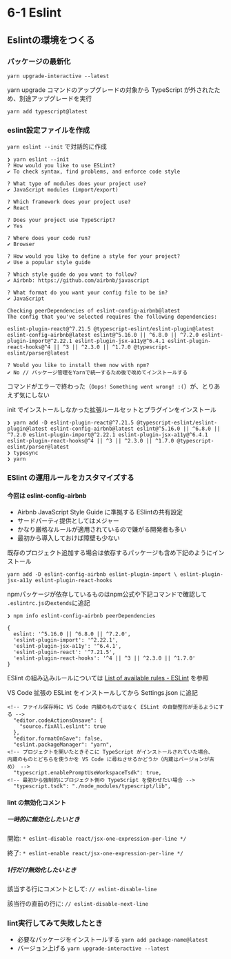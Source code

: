 # 6-1 Eslint
## Eslintの環境をつくる
### パッケージの最新化
`yarn upgrade-interactive --latest`

yarn upgrade コマンドのアップグレードの対象から TypeScript が外されたため、別途アップグレードを実行

`yarn add typescript@latest`

### eslint設定ファイルを作成
`yarn eslint --init` で対話的に作成
```
❯ yarn eslint --init
? How would you like to use ESLint? 
✔ To check syntax, find problems, and enforce code style

? What type of modules does your project use?
✔ JavaScript modules (import/export)

? Which framework does your project use?
✔ React

? Does your project use TypeScript?
✔ Yes

? Where does your code run?
✔ Browser

? How would you like to define a style for your project?
✔ Use a popular style guide

? Which style guide do you want to follow?
✔ Airbnb: https://github.com/airbnb/javascript

? What format do you want your config file to be in?
✔ JavaScript

Checking peerDependencies of eslint-config-airbnb@latest
The config that you've selected requires the following dependencies:

eslint-plugin-react@^7.21.5 @typescript-eslint/eslint-plugin@latest eslint-config-airbnb@latest eslint@^5.16.0 || ^6.8.0 || ^7.2.0 eslint-plugin-import@^2.22.1 eslint-plugin-jsx-a11y@^6.4.1 eslint-plugin-react-hooks@^4 || ^3 || ^2.3.0 || ^1.7.0 @typescript-eslint/parser@latest

? Would you like to install them now with npm?
✔ No // パッケージ管理をYarnで統一するため後で改めてインストールする
```
コマンドがエラーで終わった（`Oops! Something went wrong! :(`）が、とりあえず気にしない

init でインストールしなかった拡張ルールセットとプラグインをインストール
```
❯ yarn add -D eslint-plugin-react@^7.21.5 @typescript-eslint/eslint-plugin@latest eslint-config-airbnb@latest eslint@^5.16.0 || ^6.8.0 || ^7.2.0 eslint-plugin-import@^2.22.1 eslint-plugin-jsx-a11y@^6.4.1 eslint-plugin-react-hooks@^4 || ^3 || ^2.3.0 || ^1.7.0 @typescript-eslint/parser@latest
❯ typesync
❯ yarn
```

### ESlint の運用ルールをカスタマイズする
#### 今回は eslint-config-airbnb
* Airbnb JavaScript Style Guide に準拠する ESlintの共有設定
* サードパーティ提供としてはメジャー
* かなり厳格なルールが適用されているので嫌がる開発者も多い
* 最初から導入しておけば障壁も少ない

既存のプロジェクト追加する場合は依存するパッケージも含め下記のようにインストール
```
yarn add -D eslint-config-airbnb eslint-plugin-import \ eslint-plugin-jsx-a11y eslint-plugin-react-hooks
```

npmパッケージが依存しているものはnpm公式や下記コマンドで確認して `.eslintrc.js`の`extends`に追記
```
❯ npm info eslint-config-airbnb peerDependencies
 
{
  eslint: '^5.16.0 || ^6.8.0 || ^7.2.0',
  'eslint-plugin-import': '^2.22.1',
  'eslint-plugin-jsx-a11y': '^6.4.1',
  'eslint-plugin-react': '^7.21.5',
  'eslint-plugin-react-hooks': '^4 || ^3 || ^2.3.0 || ^1.7.0'
}
```


ESlint の組み込みルールについては [List of available rules - ESLint](https://eslint.org/docs/rules/) を参照

VS Code 拡張の ESLint をインストールしてから Settings.json に追記
```
<!-- ファイル保存時に VS Code 内臓のものではなく ESLint の自動整形が走るようにする -->
  "editor.codeActionsOnsave": {
    "source.fixAll.eslint": true
  },
  "editor.formatOnSave": false,
  "eslint.packageManager": "yarn",
<!-- プロジェクトを開いたときそこに TypeScript がインストールされていた場合、
内蔵のものとどちらを使うかを VS Code に尋ねさせるかどうか（内蔵はバージョンが古め） -->
  "typescript.enablePromptUseWorkspaceTsdk": true,
<!-- 最初から強制的にプロジェクト側の TypeScript を使わせたい場合 -->
  "typescript.tsdk": "./node_modules/typescript/lib",
```

#### lint の無効化コメント
##### 一時的に無効化したいとき
開始: `* eslint-disable react/jsx-one-expression-per-line */`

終了: `* eslint-enable react/jsx-one-expression-per-line */`

##### 1行だけ無効化したいとき
該当する行にコメントとして: `// eslint-disable-line`

該当行の直前の行に: `// eslint-disable-next-line`

### lint実行してみて失敗したとき
* 必要なパッケージをインストールする `yarn add package-name@latest`
* バージョン上げる `yarn upgrade-interactive --latest`
